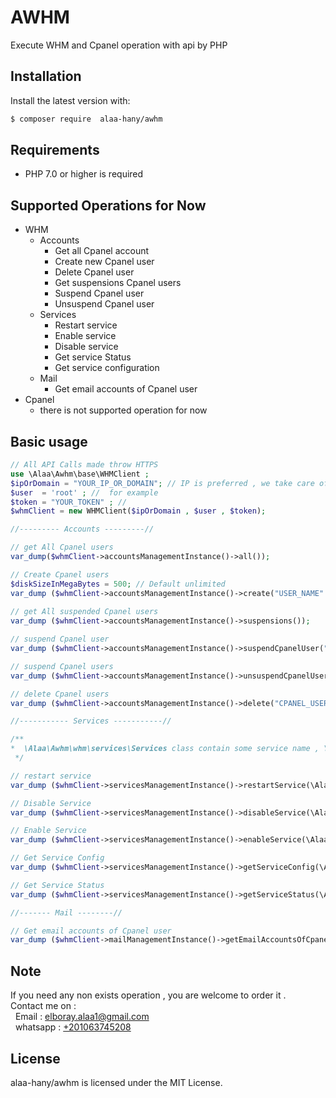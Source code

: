 AWHM
====

Execute WHM and Cpanel operation with  api by PHP


Installation
------------

Install the latest version with:

```bash
$ composer require  alaa-hany/awhm
```


Requirements
------------

* PHP 7.0 or higher is required


Supported Operations for Now 
----------------------------
* WHM
  * Accounts
    * Get all Cpanel  account
    * Create new Cpanel user
    * Delete Cpanel user
    * Get suspensions Cpanel users
    * Suspend Cpanel user
    * Unsuspend Cpanel user
  * Services
    * Restart service
    * Enable service
    * Disable service
    * Get service Status
    * Get service configuration
  * Mail
    * Get email accounts of Cpanel user
* Cpanel 
   * there is not supported operation for now

Basic usage
-----------
```php
// All API Calls made throw HTTPS 
use \Alaa\Awhm\base\WHMClient ;
$ipOrDomain = "YOUR_IP_OR_DOMAIN"; // IP is preferred , we take care of get Domain
$user  = 'root' ; //  for example
$token = "YOUR_TOKEN" ; //
$whmClient = new WHMClient($ipOrDomain , $user , $token);

//--------- Accounts ---------//

// get All Cpanel users
var_dump($whmClient->accountsManagementInstance()->all());

// Create Cpanel users
$diskSizeInMegaBytes = 500; // Default unlimited
var_dump ($whmClient->accountsManagementInstance()->create("USER_NAME" , "PASSWORD" , $diskSizeInMegaBytes));
 
// get All suspended Cpanel users
var_dump ($whmClient->accountsManagementInstance()->suspensions());

// suspend Cpanel user
var_dump ($whmClient->accountsManagementInstance()->suspendCpanelUser("CPANEL_USER_NAME"));

// suspend Cpanel users
var_dump ($whmClient->accountsManagementInstance()->unsuspendCpanelUser("CPANEL_USER_NAME"));

// delete Cpanel users
var_dump ($whmClient->accountsManagementInstance()->delete("CPANEL_USER_NAME"));

//----------- Services -----------//

/**
*  \Alaa\Awhm\whm\services\Services class contain some service name , You can use it or pass service's Name 
 */

// restart service
var_dump ($whmClient->servicesManagementInstance()->restartService(\Alaa\Awhm\whm\services\Services::HTTP));

// Disable Service
var_dump ($whmClient->servicesManagementInstance()->disableService(\Alaa\Awhm\whm\services\Services::FTP));

// Enable Service
var_dump ($whmClient->servicesManagementInstance()->enableService(\Alaa\Awhm\whm\services\Services::FTP));

// Get Service Config
var_dump ($whmClient->servicesManagementInstance()->getServiceConfig(\Alaa\Awhm\whm\services\Services::FTP));

// Get Service Status
var_dump ($whmClient->servicesManagementInstance()->getServiceStatus(\Alaa\Awhm\whm\services\Services::FTP));

//------- Mail --------//

// Get email accounts of Cpanel user
var_dump ($whmClient->mailManagementInstance()->getEmailAccountsOfCpanelUser("CPANEL_USER_NAME"));

```

Note
----
  If you need any non exists operation , you are welcome to order it . <br>
  Contact me on : <br>
  &nbsp;&nbsp;Email : [elboray.alaa1@gmail.com](mailto:elboray.alaa1@gmail.com) <br>
  &nbsp;&nbsp;whatsapp : [+201063745208](https://wa.me/201063745208)

License
-------
alaa-hany/awhm is licensed under the MIT License.
